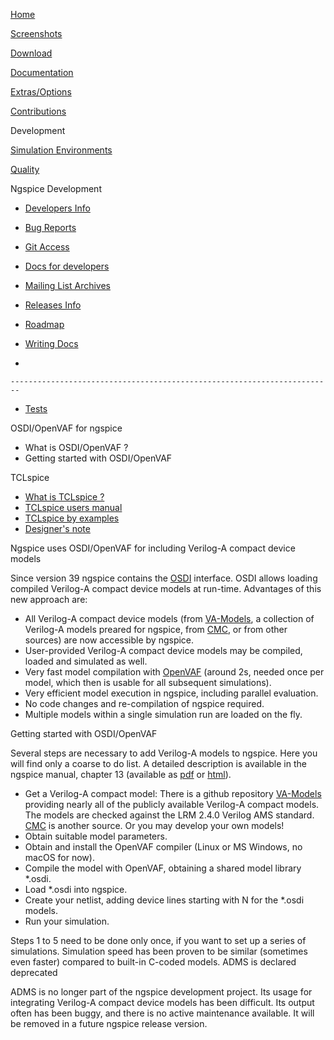 



[Home](./index.html)

[Screenshots](./screens.html)

[Download](./download.html)

[Documentation](./docs.html)

[Extras/Options](./extras.html)

[Contributions](./contrib.html)

Development

[Simulation Environments](./resources.html)

[Quality](./quality.html)

Ngspice Development

-   [Developers Info](./devel.html)

-   [Bug Reports](./bugrep.html)

-   [Git Access](./gitaccess.html)

-   [Docs for developers](./devdocs.html)

-   [Mailing List Archives](./mlarch.html)

-   [Releases Info](./relinfo.html)

-   [Roadmap](./roadmap.html)

-   [Writing Docs](./docwrite.html)

-   

    ------------------------------------------------------------------------

-   [Tests](./applic.html#test)

OSDI/OpenVAF for ngspice

-   What is OSDI/OpenVAF ?
-   Getting started with OSDI/OpenVAF

TCLspice

-   [What is TCLspice ?](./tclspice.html)
-   [TCLspice users manual](./tclusers.html)
-   [TCLspice by examples](./tclexamples.html)
-   [Designer's note](./tclnotes.html)

Ngspice uses OSDI/OpenVAF for including Verilog-A compact device models

Since version 39 ngspice contains the [OSDI](https://semimod.de/projects/) interface. OSDI allows loading compiled Verilog-A compact device models at run-time. Advantages of this new approach are:

-   All Verilog-A compact device models (from [VA-Models](https://github.com/dwarning/VA-Models), a collection of Verilog-A models preared for ngspice, from [CMC](https://si2.org/standard-models/), or from other sources) are now accessible by ngspice.
-   User-provided Verilog-A compact device models may be compiled, loaded and simulated as well.
-   Very fast model compilation with [OpenVAF](https://openvaf.semimod.de/) (around 2s, needed once per model, which then is usable for all subsequent simulations).
-   Very efficient model execution in ngspice, including parallel evaluation.
-   No code changes and re-compilation of ngspice required.
-   Multiple models within a single simulation run are loaded on the fly.

Getting started with OSDI/OpenVAF

Several steps are necessary to add Verilog-A models to ngspice. Here you will find only a coarse to do list. A detailed description is available in the ngspice manual, chapter 13 (available as [pdf](./docs/ngspice-manual.pdf) or [html](./docs/ngspice-html-manual/manual.xhtml)).

-   Get a Verilog-A compact model: There is a github repository [VA-Models](https://github.com/dwarning/VA-Models) providing nearly all of the publicly available Verilog-A compact models. The models are checked against the LRM 2.4.0 Verilog AMS standard. [CMC](https://si2.org/standard-models/) is another source. Or you may develop your own models!
-   Obtain suitable model parameters.
-   Obtain and install the OpenVAF compiler (Linux or MS Windows, no macOS for now).
-   Compile the model with OpenVAF, obtaining a shared model library \*.osdi.
-   Load \*.osdi into ngspice.
-   Create your netlist, adding device lines starting with N for the \*.osdi models.
-   Run your simulation.

Steps 1 to 5 need to be done only once, if you want to set up a series of simulations. Simulation speed has been proven to be similar (sometimes even faster) compared to built-in C-coded models.
ADMS is declared deprecated

ADMS is no longer part of the ngspice development project. Its usage for integrating Verilog-A compact device models has been difficult. Its output often has been buggy, and there is no active maintenance available. It will be removed in a future ngspice release version.

